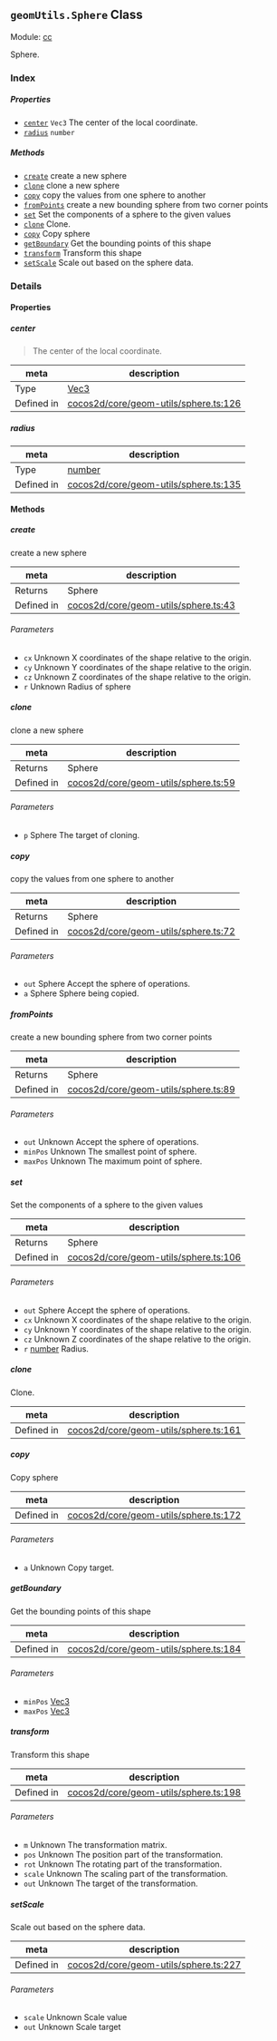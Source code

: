 ## `geomUtils.Sphere` Class



Module: [cc](../modules/cc.md)


Sphere.



### Index

##### Properties

  - [`center`](#center) `Vec3` The center of the local coordinate.
  - [`radius`](#radius) `number` 



##### Methods

  - [`create`](#create) create a new sphere
  - [`clone`](#clone) clone a new sphere
  - [`copy`](#copy) copy the values from one sphere to another
  - [`fromPoints`](#frompoints) create a new bounding sphere from two corner points
  - [`set`](#set) Set the components of a sphere to the given values
  - [`clone`](#clone) Clone.
  - [`copy`](#copy) Copy sphere
  - [`getBoundary`](#getboundary) Get the bounding points of this shape
  - [`transform`](#transform) Transform this shape
  - [`setScale`](#setscale) Scale out based on the sphere data.



### Details


#### Properties


##### center

> The center of the local coordinate.

| meta | description |
|------|-------------|
| Type | <a href="../classes/Vec3.html" class="crosslink">Vec3</a> |
| Defined in | [cocos2d/core/geom-utils/sphere.ts:126](https://github.com/cocos-creator/engine/blob/ed2b039b9aa8396d7da1c8c1149f41269733e8fd/cocos2d/core/geom-utils/sphere.ts#L126) |



##### radius

> 

| meta | description |
|------|-------------|
| Type | <a href="https://developer.mozilla.org/en/JavaScript/Reference/Global_Objects/Number" class="crosslink external" target="_blank">number</a> |
| Defined in | [cocos2d/core/geom-utils/sphere.ts:135](https://github.com/cocos-creator/engine/blob/ed2b039b9aa8396d7da1c8c1149f41269733e8fd/cocos2d/core/geom-utils/sphere.ts#L135) |






<!-- Method Block -->
#### Methods


##### create

create a new sphere

| meta | description |
|------|-------------|
| Returns | Sphere 
| Defined in | [cocos2d/core/geom-utils/sphere.ts:43](https://github.com/cocos-creator/engine/blob/ed2b039b9aa8396d7da1c8c1149f41269733e8fd/cocos2d/core/geom-utils/sphere.ts#L43) |

###### Parameters
- `cx` Unknown X coordinates of the shape relative to the origin.
- `cy` Unknown Y coordinates of the shape relative to the origin.
- `cz` Unknown Z coordinates of the shape relative to the origin.
- `r` Unknown Radius of sphere


##### clone

clone a new sphere

| meta | description |
|------|-------------|
| Returns | Sphere 
| Defined in | [cocos2d/core/geom-utils/sphere.ts:59](https://github.com/cocos-creator/engine/blob/ed2b039b9aa8396d7da1c8c1149f41269733e8fd/cocos2d/core/geom-utils/sphere.ts#L59) |

###### Parameters
- `p` Sphere The target of cloning.


##### copy

copy the values from one sphere to another

| meta | description |
|------|-------------|
| Returns | Sphere 
| Defined in | [cocos2d/core/geom-utils/sphere.ts:72](https://github.com/cocos-creator/engine/blob/ed2b039b9aa8396d7da1c8c1149f41269733e8fd/cocos2d/core/geom-utils/sphere.ts#L72) |

###### Parameters
- `out` Sphere Accept the sphere of operations.
- `a` Sphere Sphere being copied.


##### fromPoints

create a new bounding sphere from two corner points

| meta | description |
|------|-------------|
| Returns | Sphere 
| Defined in | [cocos2d/core/geom-utils/sphere.ts:89](https://github.com/cocos-creator/engine/blob/ed2b039b9aa8396d7da1c8c1149f41269733e8fd/cocos2d/core/geom-utils/sphere.ts#L89) |

###### Parameters
- `out` Unknown Accept the sphere of operations.
- `minPos` Unknown The smallest point of sphere.
- `maxPos` Unknown The maximum point of sphere.


##### set

Set the components of a sphere to the given values

| meta | description |
|------|-------------|
| Returns | Sphere 
| Defined in | [cocos2d/core/geom-utils/sphere.ts:106](https://github.com/cocos-creator/engine/blob/ed2b039b9aa8396d7da1c8c1149f41269733e8fd/cocos2d/core/geom-utils/sphere.ts#L106) |

###### Parameters
- `out` Sphere Accept the sphere of operations.
- `cx` Unknown X coordinates of the shape relative to the origin.
- `cy` Unknown Y coordinates of the shape relative to the origin.
- `cz` Unknown Z coordinates of the shape relative to the origin.
- `r` <a href="https://developer.mozilla.org/en/JavaScript/Reference/Global_Objects/Number" class="crosslink external" target="_blank">number</a> Radius.


##### clone

Clone.

| meta | description |
|------|-------------|
| Defined in | [cocos2d/core/geom-utils/sphere.ts:161](https://github.com/cocos-creator/engine/blob/ed2b039b9aa8396d7da1c8c1149f41269733e8fd/cocos2d/core/geom-utils/sphere.ts#L161) |



##### copy

Copy sphere

| meta | description |
|------|-------------|
| Defined in | [cocos2d/core/geom-utils/sphere.ts:172](https://github.com/cocos-creator/engine/blob/ed2b039b9aa8396d7da1c8c1149f41269733e8fd/cocos2d/core/geom-utils/sphere.ts#L172) |

###### Parameters
- `a` Unknown Copy target.


##### getBoundary

Get the bounding points of this shape

| meta | description |
|------|-------------|
| Defined in | [cocos2d/core/geom-utils/sphere.ts:184](https://github.com/cocos-creator/engine/blob/ed2b039b9aa8396d7da1c8c1149f41269733e8fd/cocos2d/core/geom-utils/sphere.ts#L184) |

###### Parameters
- `minPos` <a href="../classes/Vec3.html" class="crosslink">Vec3</a> 
- `maxPos` <a href="../classes/Vec3.html" class="crosslink">Vec3</a> 


##### transform

Transform this shape

| meta | description |
|------|-------------|
| Defined in | [cocos2d/core/geom-utils/sphere.ts:198](https://github.com/cocos-creator/engine/blob/ed2b039b9aa8396d7da1c8c1149f41269733e8fd/cocos2d/core/geom-utils/sphere.ts#L198) |

###### Parameters
- `m` Unknown The transformation matrix.
- `pos` Unknown The position part of the transformation.
- `rot` Unknown The rotating part of the transformation.
- `scale` Unknown The scaling part of the transformation.
- `out` Unknown The target of the transformation.


##### setScale

Scale out based on the sphere data.

| meta | description |
|------|-------------|
| Defined in | [cocos2d/core/geom-utils/sphere.ts:227](https://github.com/cocos-creator/engine/blob/ed2b039b9aa8396d7da1c8c1149f41269733e8fd/cocos2d/core/geom-utils/sphere.ts#L227) |

###### Parameters
- `scale` Unknown Scale value
- `out` Unknown Scale target



